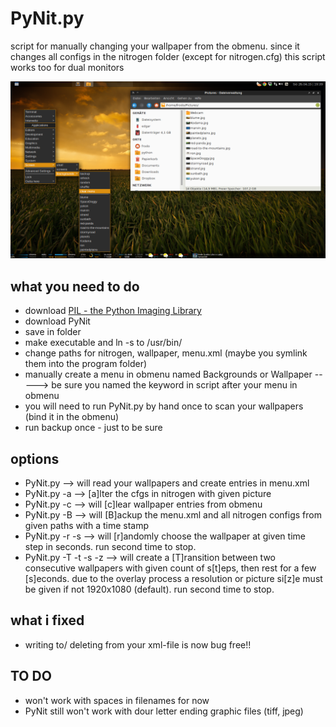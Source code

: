 PyNit.py
======================

script for manually changing your wallpaper from the obmenu. since it changes 
all configs in the nitrogen folder (except for nitrogen.cfg) this script works 
too for dual monitors

![image](https://raw.githubusercontent.com/frodo4fingers/PyNit/master/PyNit.png)

what you need to do
----------------------
- download [PIL - the Python Imaging Library](https://github.com/python-pillow/Pillow)
- download PyNit
- save in folder
- make executable and ln -s to /usr/bin/
- change paths for nitrogen, wallpaper, menu.xml (maybe you symlink them into the program folder)
- manually create a menu in obmenu named Backgrounds or Wallpaper
-----> be sure you named the keyword in script after your menu in obmenu
- you will need to run PyNit.py by hand once to scan your wallpapers (bind it in the obmenu)
- run backup once - just to be sure


options
----------------------
- PyNit.py          --> will read your wallpapers and create entries in menu.xml
- PyNit.py -a       --> [a]lter the cfgs in nitrogen with given picture
- PyNit.py -c       --> will [c]lear wallpaper entries from obmenu
- PyNit.py -B       --> will [B]ackup the menu.xml and all nitrogen configs from given paths with a time stamp
- PyNit.py -r -s    --> will [r]andomly choose the wallpaper at given time step in seconds. run second time to stop.
- PyNit.py -T -t -s -z --> will create a [T]ransition between two consecutive wallpapers with given count of s[t]eps, then rest for a few [s]econds. due to the overlay process a resolution or picture si[z]e must be given if not 1920x1080 (default). run second time to stop.


what i fixed
----------------------
- writing to/ deleting from your xml-file is now bug free!!

TO DO
----------------------
- won't work with spaces in filenames for now
- PyNit still won't work with dour letter ending graphic files (tiff, jpeg)

